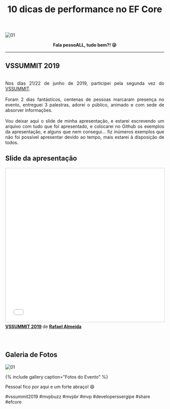 ﻿---
title: "10 dicas de performance no EF Core"
comments: true
excerpt_separator: "Ler mais"
categories:
  - Dica
toc: true
toc_label: "Começando"
categories:
  - Eventos
gallery:
  - url: /assets/images/vssummit2019/1.jpeg
    image_path: /assets/images/vssummit2019/1.jpeg
    alt: "VSSUMMIT 2019"
  - url: /assets/images/vssummit2019/2.jpeg
    image_path: /assets/images/vssummit2019/2.jpeg
    alt: "VSSUMMIT 2019"
  - url: /assets/images/vssummit2019/3.jpeg
    image_path: /assets/images/vssummit2019/3.jpeg
    alt: "VSSUMMIT 2019"
  - url: /assets/images/vssummit2019/4.jpeg
    image_path: /assets/images/vssummit2019/4.jpeg
    alt: "VSSUMMIT 2019"
  - url: /assets/images/vssummit2019/5.jpeg
    image_path: /assets/images/vssummit2019/5.jpeg
    alt: "VSSUMMIT 2019"
  - url: /assets/images/vssummit2019/6.jpeg
    image_path: /assets/images/vssummit2019/6.jpeg
    alt: "VSSUMMIT 2019"
  - url: /assets/images/vssummit2019/7.jpeg
    image_path: /assets/images/vssummit2019/7.jpeg
    alt: "VSSUMMIT 2019"
---

![01]({{site.url}}{{site.baseurl}}/assets/images/vssummit2019/1.jpeg)

<center><strong>Fala pessoALL, tudo bem?! 😜</strong></center>
<hr>


## VSSUMMIT 2019
<br>
<div style="text-align: justify">
Nos dias 21/22 de junho de 2019, participei pela segunda vez do <a href="http://vssummit.com.br" alt="">VSSUMMIT</a>.
<br><br>
Foram 2 dias fantásticos, centenas de pessoas marcaram presença no evento, entreguei 3 palestras, adorei o público, animado e com sede de absorver informações.
<br><br>
Vou deixar aqui o slide de minha apresentação, e estarei escrevendo um arquivo com tudo que foi apresentado, e colocarei no Github os exemplos da apresentação, e alguns que nem consegui... fiz inúmeros exemplos que não foi possível apresentar devido ao tempo, mais estarei à disposição de todos.
</div>
 
## Slide da apresentação
<iframe src="//www.slideshare.net/slideshow/embed_code/key/374vaj4E3JTmI0" width="595" height="485" frameborder="0" marginwidth="0" marginheight="0" scrolling="no" style="border:1px solid #CCC; border-width:1px; margin-bottom:5px; max-width: 100%;" allowfullscreen> </iframe> <div style="margin-bottom:5px"> <strong> <a href="https://pt.slideshare.net/RafaelAlmeida59/10-dicas-de-performance-no-efcore" title="MVPCONF Latam 2019" target="_blank">VSSUMMIT 2019</a> </strong> de <strong><a href="https://www.slideshare.net/RafaelAlmeida59" target="_blank">Rafael Almeida</a></strong> </div>
<br><br> 


## Galeria de Fotos
![01]({{site.url}}{{site.baseurl}}/assets/images/vssummit2019/1.jpeg) 

{% include gallery caption="Fotos do Evento" %}


<div class="notice--success">
Pessoal fico por aqui e um forte abraço! 😄
</div>

 #vssummit2019 #mvpbuzz #mvpbr #mvp #developerssergipe #share #efcore<br><br> 
